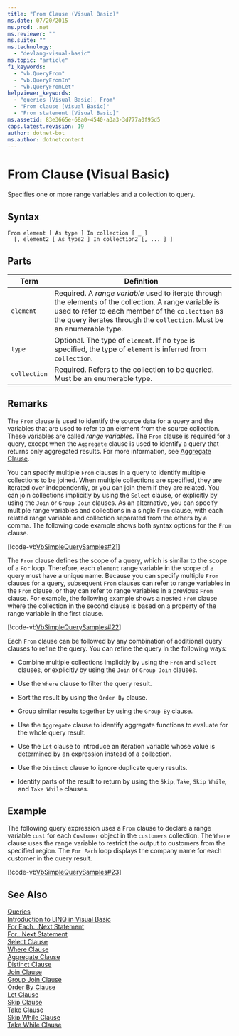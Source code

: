 ```yaml
---
title: "From Clause (Visual Basic)"
ms.date: 07/20/2015
ms.prod: .net
ms.reviewer: ""
ms.suite: ""
ms.technology: 
  - "devlang-visual-basic"
ms.topic: "article"
f1_keywords: 
  - "vb.QueryFrom"
  - "vb.QueryFromIn"
  - "vb.QueryFromLet"
helpviewer_keywords: 
  - "queries [Visual Basic], From"
  - "From clause [Visual Basic]"
  - "From statement [Visual Basic]"
ms.assetid: 83e3665e-68a0-4540-a3a3-3d777a0f95d5
caps.latest.revision: 19
author: dotnet-bot
ms.author: dotnetcontent
---
```

# From Clause (Visual Basic)
Specifies one or more range variables and a collection to query.  
  
## Syntax  
  
```  
From element [ As type ] In collection [ _ ]  
  [, element2 [ As type2 ] In collection2 [, ... ] ]  
```  
  
## Parts  
  
|Term|Definition|  
|---|---|  
|`element`|Required. A *range variable* used to iterate through the elements of the collection. A range variable is used to refer to each member of the `collection` as the query iterates through the `collection`. Must be an enumerable type.|  
|`type`|Optional. The type of `element`. If no `type` is specified, the type of `element` is inferred from `collection`.|  
|`collection`|Required. Refers to the collection to be queried. Must be an enumerable type.|  
  
## Remarks  
 The `From` clause is used to identify the source data for a query and the variables that are used to refer to an element from the source collection. These variables are called *range variables*. The `From` clause is required for a query, except when the `Aggregate` clause is used to identify a query that returns only aggregated results. For more information, see [Aggregate Clause](../../../visual-basic/language-reference/queries/aggregate-clause.md).  
  
 You can specify multiple `From` clauses in a query to identify multiple collections to be joined. When multiple collections are specified, they are iterated over independently, or you can join them if they are related. You can join collections implicitly by using the `Select` clause, or explicitly by using the `Join` or `Group Join` clauses. As an alternative, you can specify multiple range variables and collections in a single `From` clause, with each related range variable and collection separated from the others by a comma. The following code example shows both syntax options for the `From` clause.  
  
 [!code-vb[VbSimpleQuerySamples#21](../../../visual-basic/language-reference/queries/codesnippet/VisualBasic/from-clause_1.vb)]  
  
 The `From` clause defines the scope of a query, which is similar to the scope of a `For` loop. Therefore, each `element` range variable in the scope of a query must have a unique name. Because you can specify multiple `From` clauses for a query, subsequent `From` clauses can refer to range variables in the `From` clause, or they can refer to range variables in a previous `From` clause. For example, the following example shows a nested `From` clause where the collection in the second clause is based on a property of the range variable in the first clause.  
  
 [!code-vb[VbSimpleQuerySamples#22](../../../visual-basic/language-reference/queries/codesnippet/VisualBasic/from-clause_2.vb)]  
  
 Each `From` clause can be followed by any combination of additional query clauses to refine the query. You can refine the query in the following ways:  
  
-   Combine multiple collections implicitly by using the `From` and `Select` clauses, or explicitly by using the `Join` or `Group Join` clauses.  
  
-   Use the `Where` clause to filter the query result.  
  
-   Sort the result by using the `Order By` clause.  
  
-   Group similar results together by using the `Group By` clause.  
  
-   Use the `Aggregate` clause to identify aggregate functions to evaluate for the whole query result.  
  
-   Use the `Let` clause to introduce an iteration variable whose value is determined by an expression instead of a collection.  
  
-   Use the `Distinct` clause to ignore duplicate query results.  
  
-   Identify parts of the result to return by using the `Skip`, `Take`, `Skip While`, and `Take While` clauses.  
  
## Example  
 The following query expression uses a `From` clause to declare a range variable `cust` for each `Customer` object in the `customers` collection. The `Where` clause uses the range variable to restrict the output to customers from the specified region. The `For Each` loop displays the company name for each customer in the query result.  
  
 [!code-vb[VbSimpleQuerySamples#23](../../../visual-basic/language-reference/queries/codesnippet/VisualBasic/from-clause_3.vb)]  
  
## See Also  
 [Queries](../../../visual-basic/language-reference/queries/queries.md)  
 [Introduction to LINQ in Visual Basic](../../../visual-basic/programming-guide/language-features/linq/introduction-to-linq.md)  
 [For Each...Next Statement](../../../visual-basic/language-reference/statements/for-each-next-statement.md)  
 [For...Next Statement](../../../visual-basic/language-reference/statements/for-next-statement.md)  
 [Select Clause](../../../visual-basic/language-reference/queries/select-clause.md)  
 [Where Clause](../../../visual-basic/language-reference/queries/where-clause.md)  
 [Aggregate Clause](../../../visual-basic/language-reference/queries/aggregate-clause.md)  
 [Distinct Clause](../../../visual-basic/language-reference/queries/distinct-clause.md)  
 [Join Clause](../../../visual-basic/language-reference/queries/join-clause.md)  
 [Group Join Clause](../../../visual-basic/language-reference/queries/group-join-clause.md)  
 [Order By Clause](../../../visual-basic/language-reference/queries/order-by-clause.md)  
 [Let Clause](../../../visual-basic/language-reference/queries/let-clause.md)  
 [Skip Clause](../../../visual-basic/language-reference/queries/skip-clause.md)  
 [Take Clause](../../../visual-basic/language-reference/queries/take-clause.md)  
 [Skip While Clause](../../../visual-basic/language-reference/queries/skip-while-clause.md)  
 [Take While Clause](../../../visual-basic/language-reference/queries/take-while-clause.md)

